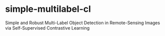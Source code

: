 # simple-multilabel-cl
Simple and Robust Multi-Label Object Detection in Remote-Sensing Images via Self-Supervised Contrastive Learning
